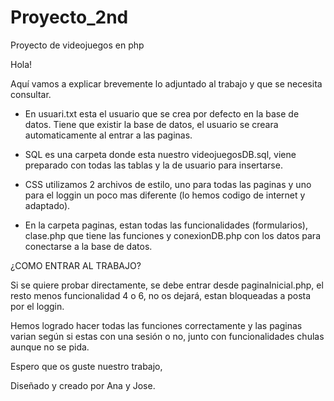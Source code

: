# Proyecto_2nd
Proyecto de videojuegos en php


Hola!

Aquí vamos a explicar brevemente lo adjuntado al trabajo y que se necesita consultar.

- En usuari.txt esta el usuario que se crea por defecto en la base de datos. Tiene que existir la base de datos, el usuario se creara automaticamente al entrar a las paginas.

- SQL es una carpeta donde esta nuestro videojuegosDB.sql, viene preparado con todas las tablas y la de usuario para insertarse.

- CSS utilizamos 2 archivos de estilo, uno para todas las paginas y uno para el loggin un poco mas diferente (lo hemos codigo de internet y adaptado).

- En la carpeta paginas, estan todas las funcionalidades (formularios), clase.php que tiene las funciones y conexionDB.php con los datos para conectarse a la base de datos.

¿COMO ENTRAR AL TRABAJO?

Si se quiere probar directamente, se debe entrar desde paginaInicial.php, el resto menos funcionalidad 4 o 6, no os dejará, estan bloqueadas a posta por el loggin.

Hemos logrado hacer todas las funciones correctamente y las paginas varian según si estas con una sesión o no, junto con funcionalidades chulas aunque no se pida. 

Espero que os guste nuestro trabajo,

Diseñado y creado por Ana y Jose.
